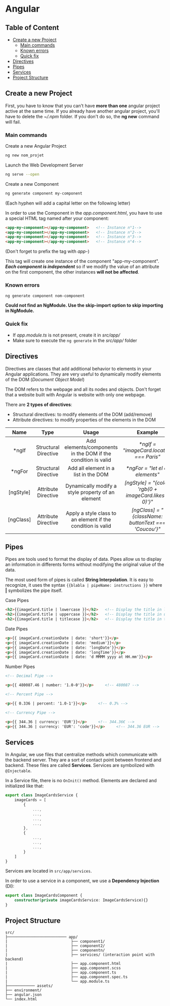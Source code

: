 # Angular

## Table of Content

- [Create a new Project](#create-a-new-project)
    - [Main commands](#main-commands)
    - [Known errors](#known-errors)
    - [Quick fix](#quick-fix)
- [Directives](#directives)
- [Pipes](#pipes)
- [Services](#services)
- [Project Structure](#project-structure)

## Create a new Project

First, you have to know that you can't have **more than one** angular project active at the same time. If you already have another angular project, you'll have to delete the *~/.npm* folder. If you don't do so, the **ng new** command will fail. 

### Main commands

Create a new Angular Project
```bash
ng new nom_projet
```

Launch the Web Development Server
```bash
ng serve --open
```

Create a new Component
```bash
ng generate component my-component
```
(Each hyphen will add a capital letter on the following letter)

In order to use the Component in the *app.component.html*, you have to use a special HTML tag named after your component:

```html
<app-my-component></app-my-component>   <!-- Instance n°1-->
<app-my-component></app-my-component>   <!-- Instance n°2-->
<app-my-component></app-my-component>   <!-- Instance n°3-->
<app-my-component></app-my-component>   <!-- Instance n°4-->
```
(Don't forget to prefix the tag with *app-*)

This tag will create one instance of the component "app-my-component". ***Each component is independent*** so if we modify the value of an attribute on the first component, the other instances **will not be affected**.

### Known errors

```bash
ng generate component nom-component
```

**Could not find an NgModule. Use the skip-import option to skip importing in NgModule.**

### Quick fix

- If *app.module.ts* is not present, create it in *src/app/*
- Make sure to execute the `ng generate` in the *src/app/* folder

## Directives

Directives are classes that add additional behavior to elements in your Angular applications. They are very useful to dynamically modify elements of the DOM (*Document Object Model*)

The DOM refers to the webpage and all its nodes and objects. Don't forget that a website built with Angular is website with only one webpage.

There are **2 types of directives**:
- Structural directives: to modify elements of the DOM (add/remove)
- Attribute directives: to modify properties of the elements in the DOM

|  **Name** |       **Type**       |                           **Usage**                          |                       **Example**                       |
|:---------:|:--------------------:|:------------------------------------------------------------:|:-------------------------------------------------------:|
|   *ngIf   | Structural Directive | Add elements/components in the DOM if the condition is valid |         _*ngIf = "imageCard.location === Paris"_        |
|   *ngFor  | Structural Directive |             Add all element in a list in the DOM             |             _*ngFor = "let el of elements"_             |
| [ngStyle] |  Attribute Directive |       Dynamically modify a style property of an element      | _[ngStyle] = "{color: 'rgb(0 + imageCard.likes + 0)'}"_ |
| [ngClass] |  Attribute Directive |  Apply a style class to an element if the condition is valid |   _[ngClass] = "{className: buttonText === 'Coucou'}"_  |

## Pipes

Pipes are tools used to format the display of data. Pipes allow us to display an information in differents forms without modifying the original value of the data.

The most used form of pipes is called **String Interpolation**. It is easy to recognize, it uses the syntax `{{blabla | pipeName: instructions }}` where **|** symbolizes the pipe itself. 

Case Pipes
```html
<h2>{{imageCard.title | lowercase }}</h2>   <!-- Display the title in lowercase -->
<h2>{{imageCard.title | uppercase }}</h2>   <!-- Display the title in uppercase -->
<h2>{{imageCard.title | titlecase }}</h2>   <!-- Display the title in titlecase -->
```

Date Pipes
```html
<p>{{ imageCard.creationDate | date: 'short'}}</p>
<p>{{ imageCard.creationDate | date: 'medium'}}</p>
<p>{{ imageCard.creationDate | date: 'longDate'}}</p>
<p>{{ imageCard.creationDate | date: 'longTime'}}</p>
<p>{{ imageCard.creationDate | date: 'd MMMM yyyy at HH.mm'}}</p>
```

Number Pipes
```html
<!-- Decimal Pipe -->

<p>{{ 480087.46 | number: '1.0-0'}}</p>     <!-- 480087 -->

<!-- Percent Pipe -->

<p>{{ 0.336 | percent: '1.0-1'}}</p>     <!-- 0.3% -->

<!-- Currency Pipe -->

<p>{{ 344.36 | currency: 'EUR'}}</p>     <!-- 344.36€ -->
<p>{{ 344.36 | currency: 'EUR': 'code'}}</p>     <!-- 344.36 EUR -->
```

## Services

In Angular, we use files that centralize methods which communicate with the backend server. They are a sort of contact point between frontend and backend. These files are called **Services**. Services are symbolized with `@Injectable`.

In a Service file, there is no `OnInit()` method. Elements are declared and initialized like that:
```typescript
export class ImageCardsService {
    imageCards = [
        {
            ...,
            ...,
            ...,
            ...,
        },
        {
            ...,
            ...,
            ...,
        }
    ]
}
```

Services are located in `src/app/services`.

In order to use a service in a component, we use a **Dependency Injection** (DI):

```typescript
export class ImageCardsComponent {
    constructor(private imageCardsService: ImageCardsService){}
}
```

## Project Structure

```
src/
├────────────────────────── app/
|                            ├── component1/
|                            ├── component2/
|                            ├── componentn/
|                            ├── services/ (interaction point with backend)
|                            ├── app.component.html
|                            ├── app.component.scss
|                            ├── app.component.ts
|                            ├── app.component.spec.ts
|                            └── app.module.ts
├──────────── assets/
├── environment/
├── angular.json
└── index.html
```